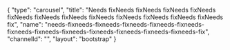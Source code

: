 {
    "type": "carousel",
    "title": "Needs fixNeeds fixNeeds fixNeeds fixNeeds fixNeeds fixNeeds fixNeeds fixNeeds fixNeeds fixNeeds fixNeeds fixNeeds fix",
    "name": "needs-fixneeds-fixneeds-fixneeds-fixneeds-fixneeds-fixneeds-fixneeds-fixneeds-fixneeds-fixneeds-fixneeds-fixneeds-fix",
    "channelId": "",
    "layout": "bootstrap"
}
